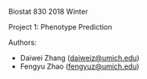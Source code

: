 Biostat 830 2018 Winter

Project 1: Phenotype Prediction

Authors:
* Daiwei Zhang (daiweiz@umich.edu)
* Fengyu Zhao (fengyuz@umich.edu)

